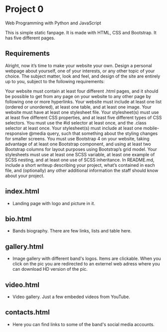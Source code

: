 # Project 0

Web Programming with Python and JavaScript

This is simple static fanpage. It is made with HTML, CSS and Bootstrap. It has five different pages.

## Requirements
Alright, now it’s time to make your website your own. Design a personal webpage about yourself, one of your interests, or any other topic of your choice. The subject matter, look and feel, and design of the site are entirely up to you, subject to the following requirements:

Your website must contain at least four different .html pages, and it should be possible to get from any page on your website to any other page by following one or more hyperlinks.
Your website must include at least one list (ordered or unordered), at least one table, and at least one image.
Your website must have at least one stylesheet file.
Your stylesheet(s) must use at least five different CSS properties, and at least five different types of CSS selectors. You must use the #id selector at least once, and the .class selector at least once.
Your stylesheet(s) must include at least one mobile-responsive @media query, such that something about the styling changes for smaller screens.
You must use Bootstrap 4 on your website, taking advantage of at least one Bootstrap component, and using at least two Bootstrap columns for layout purposes using Bootstrap’s grid model.
Your stylesheets must use at least one SCSS variable, at least one example of SCSS nesting, and at least one use of SCSS inheritance.
In README.md, include a short writeup describing your project, what’s contained in each file, and (optionally) any other additional information the staff should know about your project.

## index.html
- Landing page with logo and picture in it.

## bio.html
- Bands biography. There are few links, lists and table here.

## gallery.html
- Image gallery with different band's logos. Items are clickable. When you click on the pic you are redirected to an externel web adress where you can download HD version of the pic.

## video.html
- Video gallery. Just a few embeded videos from YouTube.

## contacts.html
- Here you can find links to some of the band's social media accounts.
